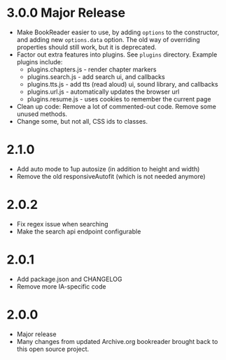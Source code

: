 # 3.0.0 Major Release
- Make BookReader easier to use, by adding `options` to the constructor, and adding new `options.data` option. The old way of overriding properties should still work, but it is deprecated.  
- Factor out extra features into plugins. See `plugins` directory. Example plugins include:  
    - plugins.chapters.js - render chapter markers  
    - plugins.search.js - add search ui, and callbacks  
    - plugins.tts.js - add tts (read aloud) ui, sound library, and callbacks  
    - plugins.url.js - automatically updates the browser url  
    - plugins.resume.js - uses cookies to remember the current page  
- Clean up code: Remove a lot of commented-out code. Remove some unused methods.  
- Change some, but not all, CSS ids to classes.  

# 2.1.0
- Add auto mode to 1up autosize (in addition to height and width)  
- Remove the old responsiveAutofit (which is not needed anymore)  

# 2.0.2
- Fix regex issue when searching  
- Make the search api endpoint configurable  

# 2.0.1
- Add package.json and CHANGELOG  
- Remove more IA-specific code  

# 2.0.0
- Major release  
- Many changes from updated Archive.org bookreader brought back to this open source project.  
